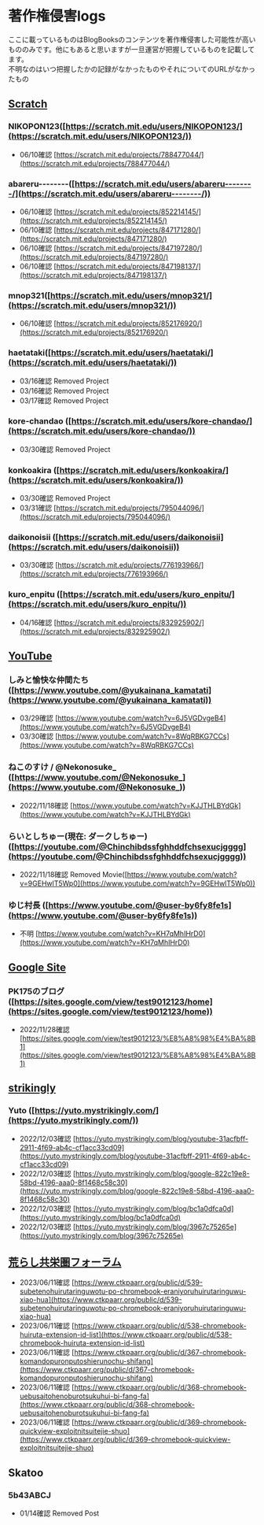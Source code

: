 # 著作権侵害logs

ここに載っているものはBlogBooksのコンテンツを著作権侵害した可能性が高いもののみです。他にもあると思いますが一旦運営が把握しているものを記載してます。   
不明なのはいつ把握したかの記録がなかったものやそれについてのURLがなかったもの

## [Scratch](https://scratch.mit.edu/)

### NIKOPON123([https://scratch.mit.edu/users/NIKOPON123/](https://scratch.mit.edu/users/NIKOPON123/))
- 06/10確認 [https://scratch.mit.edu/projects/788477044/](https://scratch.mit.edu/projects/788477044/)

### abareru--------([https://scratch.mit.edu/users/abareru--------/](https://scratch.mit.edu/users/abareru--------/))
- 06/10確認 [https://scratch.mit.edu/projects/852214145/](https://scratch.mit.edu/projects/852214145/)
- 06/10確認 [https://scratch.mit.edu/projects/847171280/](https://scratch.mit.edu/projects/847171280/)
- 06/10確認 [https://scratch.mit.edu/projects/847197280/](https://scratch.mit.edu/projects/847197280/)
- 06/10確認 [https://scratch.mit.edu/projects/847198137/](https://scratch.mit.edu/projects/847198137/)

### mnop321([https://scratch.mit.edu/users/mnop321/](https://scratch.mit.edu/users/mnop321/))
- 06/10確認 [https://scratch.mit.edu/projects/852176920/](https://scratch.mit.edu/projects/852176920/)

### haetataki([https://scratch.mit.edu/users/haetataki/](https://scratch.mit.edu/users/haetataki/))
- 03/16確認 Removed Project
- 03/16確認 Removed Project
- 03/17確認 Removed Project

### kore-chandao ([https://scratch.mit.edu/users/kore-chandao/](https://scratch.mit.edu/users/kore-chandao/))
- 03/30確認 Removed Project

### konkoakira ([https://scratch.mit.edu/users/konkoakira/](https://scratch.mit.edu/users/konkoakira/))
- 03/30確認 Removed Project
- 03/31確認 [https://scratch.mit.edu/projects/795044096/](https://scratch.mit.edu/projects/795044096/)

### daikonoisii ([https://scratch.mit.edu/users/daikonoisii](https://scratch.mit.edu/users/daikonoisii))
- 03/30確認 [https://scratch.mit.edu/projects/776193966/](https://scratch.mit.edu/projects/776193966/)

### kuro_enpitu ([https://scratch.mit.edu/users/kuro_enpitu/](https://scratch.mit.edu/users/kuro_enpitu/))
- 04/16確認 [https://scratch.mit.edu/projects/832925902/](https://scratch.mit.edu/projects/832925902/)

## [YouTube](https://youtube.com)

### しみと愉快な仲間たち ([https://www.youtube.com/@yukainana_kamatati](https://www.youtube.com/@yukainana_kamatati))
- 03/29確認 [https://www.youtube.com/watch?v=6J5VGDvgeB4](https://www.youtube.com/watch?v=6J5VGDvgeB4)
- 03/30確認 [https://www.youtube.com/watch?v=8WqRBKG7CCs](https://www.youtube.com/watch?v=8WqRBKG7CCs)

### ねこのすけ / @Nekonosuke_ ([https://www.youtube.com/@Nekonosuke_](https://www.youtube.com/@Nekonosuke_))
- 2022/11/18確認 [https://www.youtube.com/watch?v=KJJTHLBYdGk](https://www.youtube.com/watch?v=KJJTHLBYdGk)

### らいとしちゅー(現在: ダークしちゅー) ([https://youtube.com/@Chinchibdssfghhddfchsexucjgggg](https://youtube.com/@Chinchibdssfghhddfchsexucjgggg))
- 2022/11/18確認 Removed Movie([https://www.youtube.com/watch?v=9GEHwlT5Wp0](https://www.youtube.com/watch?v=9GEHwlT5Wp0))

### ゆじ村長 ([https://www.youtube.com/@user-by6fy8fe1s](https://www.youtube.com/@user-by6fy8fe1s))
- 不明 [https://www.youtube.com/watch?v=KH7qMhIHrD0](https://www.youtube.com/watch?v=KH7qMhIHrD0)

## [Google Site](https://site.google.com)

### PK175のブログ ([https://sites.google.com/view/test9012123/home](https://sites.google.com/view/test9012123/home))
- 2022/11/28確認 [https://sites.google.com/view/test9012123/%E8%A8%98%E4%BA%8B1](https://sites.google.com/view/test9012123/%E8%A8%98%E4%BA%8B1)

## [strikingly](https://www.strikingly.com/)

### Yuto ([https://yuto.mystrikingly.com/](https://yuto.mystrikingly.com/))
- 2022/12/03確認 [https://yuto.mystrikingly.com/blog/youtube-31acfbff-2911-4f69-ab4c-cf1acc33cd09](https://yuto.mystrikingly.com/blog/youtube-31acfbff-2911-4f69-ab4c-cf1acc33cd09)
- 2022/12/03確認 [https://yuto.mystrikingly.com/blog/google-822c19e8-58bd-4196-aaa0-8f1468c58c30](https://yuto.mystrikingly.com/blog/google-822c19e8-58bd-4196-aaa0-8f1468c58c30)
- 2022/12/03確認 [https://yuto.mystrikingly.com/blog/bc1a0dfca0d](https://yuto.mystrikingly.com/blog/bc1a0dfca0d)
- 2022/12/03確認 [https://yuto.mystrikingly.com/blog/3967c75265e](https://yuto.mystrikingly.com/blog/3967c75265e)

## [荒らし共栄圏フォーラム](https://www.ctkpaarr.org/public/)
- 2023/06/11確認 [https://www.ctkpaarr.org/public/d/539-subetenohuirutaringuwotu-po-chromebook-eraniyoruhuirutaringuwu-xiao-hua](https://www.ctkpaarr.org/public/d/539-subetenohuirutaringuwotu-po-chromebook-eraniyoruhuirutaringuwu-xiao-hua)
- 2023/06/11確認 [https://www.ctkpaarr.org/public/d/538-chromebook-huiruta-extension-id-list](https://www.ctkpaarr.org/public/d/538-chromebook-huiruta-extension-id-list)
- 2023/06/11確認 [https://www.ctkpaarr.org/public/d/367-chromebook-komandopuronputoshierunochu-shifang](https://www.ctkpaarr.org/public/d/367-chromebook-komandopuronputoshierunochu-shifang)
- 2023/06/11確認 [https://www.ctkpaarr.org/public/d/368-chromebook-uebusaitohenoburotsukuhui-bi-fang-fa](https://www.ctkpaarr.org/public/d/368-chromebook-uebusaitohenoburotsukuhui-bi-fang-fa)
- 2023/06/11確認 [https://www.ctkpaarr.org/public/d/369-chromebook-quickview-exploitnitsuitejie-shuo](https://www.ctkpaarr.org/public/d/369-chromebook-quickview-exploitnitsuitejie-shuo)

## Skatoo

### 5b43ABCJ
- 01/14確認 Removed Post
